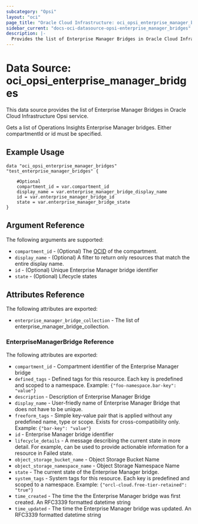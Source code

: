 ```yaml
---
subcategory: "Opsi"
layout: "oci"
page_title: "Oracle Cloud Infrastructure: oci_opsi_enterprise_manager_bridges"
sidebar_current: "docs-oci-datasource-opsi-enterprise_manager_bridges"
description: |-
  Provides the list of Enterprise Manager Bridges in Oracle Cloud Infrastructure Opsi service
---
```


# Data Source: oci_opsi_enterprise_manager_bridges
This data source provides the list of Enterprise Manager Bridges in Oracle Cloud Infrastructure Opsi service.

Gets a list of Operations Insights Enterprise Manager bridges. Either compartmentId or id must be specified.


## Example Usage

```hcl
data "oci_opsi_enterprise_manager_bridges" "test_enterprise_manager_bridges" {

	#Optional
	compartment_id = var.compartment_id
	display_name = var.enterprise_manager_bridge_display_name
	id = var.enterprise_manager_bridge_id
	state = var.enterprise_manager_bridge_state
}
```

## Argument Reference

The following arguments are supported:

* `compartment_id` - (Optional) The [OCID](https://docs.cloud.oracle.com/iaas/Content/General/Concepts/identifiers.htm) of the compartment.
* `display_name` - (Optional) A filter to return only resources that match the entire display name.
* `id` - (Optional) Unique Enterprise Manager bridge identifier
* `state` - (Optional) Lifecycle states


## Attributes Reference

The following attributes are exported:

* `enterprise_manager_bridge_collection` - The list of enterprise_manager_bridge_collection.

### EnterpriseManagerBridge Reference

The following attributes are exported:

* `compartment_id` - Compartment identifier of the Enterprise Manager bridge
* `defined_tags` - Defined tags for this resource. Each key is predefined and scoped to a namespace. Example: `{"foo-namespace.bar-key": "value"}` 
* `description` - Description of Enterprise Manager Bridge
* `display_name` - User-friedly name of Enterprise Manager Bridge that does not have to be unique.
* `freeform_tags` - Simple key-value pair that is applied without any predefined name, type or scope. Exists for cross-compatibility only. Example: `{"bar-key": "value"}` 
* `id` - Enterprise Manager bridge identifier
* `lifecycle_details` - A message describing the current state in more detail. For example, can be used to provide actionable information for a resource in Failed state.
* `object_storage_bucket_name` - Object Storage Bucket Name
* `object_storage_namespace_name` - Object Storage Namespace Name
* `state` - The current state of the Enterprise Manager bridge.
* `system_tags` - System tags for this resource. Each key is predefined and scoped to a namespace. Example: `{"orcl-cloud.free-tier-retained": "true"}` 
* `time_created` - The time the the Enterprise Manager bridge was first created. An RFC3339 formatted datetime string
* `time_updated` - The time the Enterprise Manager bridge was updated. An RFC3339 formatted datetime string

